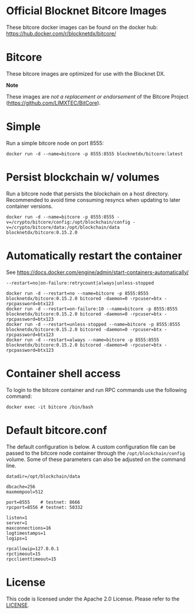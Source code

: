 Official Blocknet Bitcore Images
=================================

These bitcore docker images can be found on the docker hub: https://hub.docker.com/r/blocknetdx/bitcore/

Bitcore
========

These bitcore images are optimized for use with the Blocknet DX.

**Note**

These images are _not a replacement or endorsement_ of the Bitcore Project (https://github.com/LIMXTEC/BitCore).


Simple
======

Run a simple bitcore node on port 8555:
```
docker run -d --name=bitcore -p 8555:8555 blocknetdx/bitcore:latest
```


Persist blockchain w/ volumes
=============================

Run a bitcore node that persists the blockchain on a host directory. Recommended to avoid time consuming resyncs when updating to later container versions.
```
docker run -d --name=bitcore -p 8555:8555 -v=/crypto/bitcore/config:/opt/blockchain/config -v=/crypto/bitcore/data:/opt/blockchain/data blocknetdx/bitcore:0.15.2.0
```


Automatically restart the container
===================================

See https://docs.docker.com/engine/admin/start-containers-automatically/ 

`--restart=no|on-failure:retrycount|always|unless-stopped`

```
docker run -d --restart=no --name=bitcore -p 8555:8555 blocknetdx/bitcore:0.15.2.0 bitcored -daemon=0 -rpcuser=btx -rpcpassword=btx123
docker run -d --restart=on-failure:10 --name=bitcore -p 8555:8555 blocknetdx/bitcore:0.15.2.0 bitcored -daemon=0 -rpcuser=btx -rpcpassword=btx123
docker run -d --restart=unless-stopped --name=bitcore -p 8555:8555 blocknetdx/bitcore:0.15.2.0 bitcored -daemon=0 -rpcuser=btx -rpcpassword=btx123
docker run -d --restart=always --name=bitcore -p 8555:8555 blocknetdx/bitcore:0.15.2.0 bitcored -daemon=0 -rpcuser=btx -rpcpassword=btx123
```


Container shell access
======================

To login to the bitcore container and run RPC commands use the following command:
```
docker exec -it bitcore /bin/bash
```


Default bitcore.conf
=====================

The default configuration is below. A custom configuration file can be passed to the bitcore node container through the `/opt/blockchain/config` volume. Some of these parameters can also be adjusted on the command line.
```
datadir=/opt/blockchain/data
                             
dbcache=256                  
maxmempool=512               
                             
port=8555    # testnet: 8666
rpcport=8556 # testnet: 50332
                             
listen=1                     
server=1                     
maxconnections=16            
logtimestamps=1              
logips=1                     
                             
rpcallowip=127.0.0.1         
rpctimeout=15                
rpcclienttimeout=15
```


License
=======

This code is licensed under the Apache 2.0 License. Please refer to the [LICENSE](https://github.com/BlocknetDX/dockerimages/blob/master/LICENSE).
